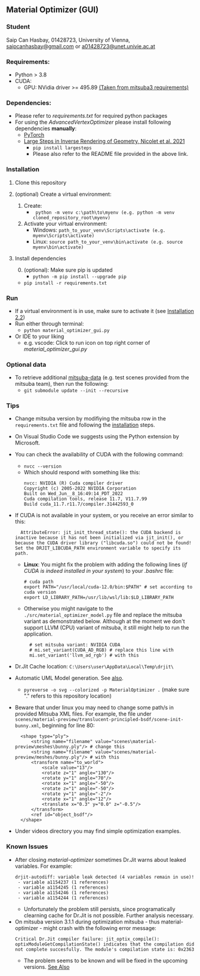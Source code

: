 ## Material Optimizer (GUI)

### Student

Saip Can Hasbay, 01428723, University of Vienna, [saipcanhasbay@gmail.com](saipcanhasbay@gmail.com) or [a01428723@unet.univie.ac.at](a01428723@unet.univie.ac.at)

### Requirements:

- Python > 3.8
- CUDA:
  - GPU: NVidia driver >= 495.89 [(Taken from mitsuba3 requirements)](https://mitsuba.readthedocs.io/en/stable/#requirements)

### Dependencies:

- Please refer to _requirements.txt_ for required python packages
- For using the _AdvancedVertexOptimizer_ please install following dependencies **manually**:
  - [PyTorch](https://pytorch.org/get-started/locally/)
  - [Large Steps in Inverse Rendering of Geometry, Nicolet et al. 2021](https://github.com/rgl-epfl/large-steps-pytorch)
    - `pip install largesteps`
    - Please also refer to the README file provided in the above link.

### Installation

1. Clone this repository
2. (optional) Create a virtual environment:
   1. Create:
      - ` python -m venv c:\path\to\myenv (e.g. python -m venv cloned_repository_root\myenv)`
   2. Activate your virtual environment:
      - Windows: `path_to_your_venv\Scripts\activate (e.g. myenv\Scripts\activate)`
      - Linux: `source path_to_your_venv\bin\activate (e.g. source myenv\bin\activate)`
3. Install dependencies
   
   0. (optional): Make sure pip is updated
      - `python -m pip install --upgrade pip`
   - `pip install -r requirements.txt`

### Run

- If a virtual environment is in use, make sure to activate it (see [Installation 2.2](#installation))
- Run either through terminal:
  - `python material_optimizer_gui.py`
- Or IDE to your liking
  - e.g. vscode: Click to run icon on top right corner of _material_optimizer_gui.py_

### Optional data

- To retrieve additional [mitsuba-data](https://github.com/mitsuba-renderer/mitsuba-data) (e.g. test scenes provided from the mitsuba team), then run the following:
  - `git submodule update --init --recursive`

### Tips
- Change mitsuba version by modifiying the mitsuba row in the `requirements.txt` file and following the [installation](#installation) steps.
- On Visual Studio Code we suggests using the Python extension by Microsoft.
- You can check the availability of CUDA with the following command:
  - `nvcc --version`
  - Which should respond with something like this:
    ```
    nvcc: NVIDIA (R) Cuda compiler driver
    Copyright (c) 2005-2022 NVIDIA Corporation
    Built on Wed_Jun__8_16:49:14_PDT_2022
    Cuda compilation tools, release 11.7, V11.7.99
    Build cuda_11.7.r11.7/compiler.31442593_0
    ```
- If CUDA is not available in your system, or you receive an error similar to this:
  
  ```
    AttributeError: jit_init_thread_state(): the CUDA backend is inactive because it has not been initialized via jit_init(), or because the CUDA driver library ("libcuda.so") could not be found! Set the DRJIT_LIBCUDA_PATH environment variable to specify its path.
  ```
  - **Linux**: You might fix the problem with adding the following lines (_if CUDA is indeed installed in your system_) to your _.bashrc_ file:
    ```
    # cuda path
    export PATH="/usr/local/cuda-12.0/bin:$PATH" # set according to cuda version
    export LD_LIBRARY_PATH=/usr/lib/wsl/lib:$LD_LIBRARY_PATH
    ```
  - Otherwise you might navigate to the `./src/material_optimizer_model.py` file and replace the mitsuba variant as demonstrated below. Although at the moment we don't support LLVM (CPU) variant of mitsuba, it still might help to run the application.
    ```
      # set mitsuba variant: NVIDIA CUDA
      # mi.set_variant(CUDA_AD_RGB) # replace this line with
      mi.set_variant('llvm_ad_rgb') # with this
    ```
- Dr.Jit Cache location: `C:\Users\user\AppData\Local\Temp\drjit\`
- Automatic UML Model generation. See [also](https://www.bhavaniravi.com/python/generate-uml-diagrams-from-python-code).
  - ```pyreverse -o svg --colorized -p MaterialOptimizer .``` (make sure "." refers to this repository location)
- Beware that under linux you may need to change some path/s in provided Mitsuba XML files. For example, the file under `scenes/material-preview/translucent-principled-bsdf/scene-init-bunny.xml`, beginning for line 80:
  ```
    <shape type="ply">
        <string name="filename" value="scenes\material-preview\meshes\bunny.ply"/> # change this
        <string name="filename" value="scenes/material-preview/meshes/bunny.ply"/> # with this
		<transform name="to_world">
			<scale value="13"/>
			<rotate z="1" angle="130"/>
			<rotate y="1" angle="70"/>
			<rotate x="1" angle="-50"/>
			<rotate z="1" angle="-50"/>
			<rotate y="1" angle="-2"/>
			<rotate x="1" angle="12"/>
			<translate x="0.3" y="0.0" z="-0.5"/>
		</transform>
        <ref id="object_bsdf"/>
    </shape>
  ```
- Under videos directory you may find simple optimization examples.


### Known Issues

- After closing _material-optimizer_ sometimes Dr.Jit warns about leaked variables. For example:
  ```
  drjit-autodiff: variable leak detected (4 variables remain in use)!
   - variable a1154237 (1 references)
   - variable a1154245 (1 references)
   - variable a1154246 (1 references)
   - variable a1154244 (1 references)
  ```
  - Unfortunately the problem still persists, since programatically clearning cache for Dr.Jit is not possible. Further analysis necessary.
- On mitsuba version 3.1.1 during optimization mitsuba - thus material-optimizer - might crash with the following error message:
  ```
  Critical Dr.Jit compiler failure: jit_optix_compile(): optixModuleGetCompilationState() indicates that the compilation did not complete succesfully. The module's compilation state is: 0x2363
  ```
  - The problem seems to be known and will be fixed in the upcoming versions. [See Also](https://github.com/mitsuba-renderer/mitsuba3/issues/408)

